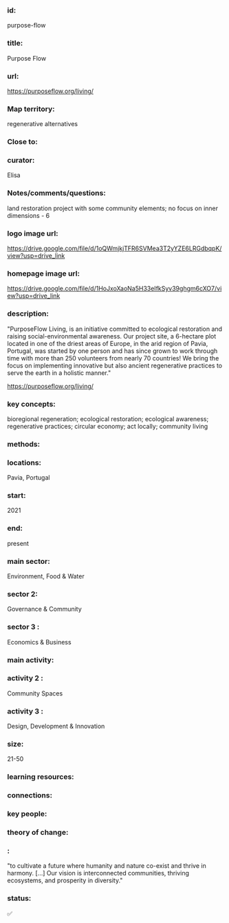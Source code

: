 ### id: 
  purpose-flow
### title: 
  Purpose Flow
### url: 
  https://purposeflow.org/living/
### Map territory: 
  regenerative alternatives
### Close to: 
  
### curator: 
  Elisa
### Notes/comments/questions: 
  land restoration project with some community elements; no focus on inner dimensions - 6
### logo image url: 
  https://drive.google.com/file/d/1oQWmjkjTFR6SVMea3T2yYZE6LRGdbqpK/view?usp=drive_link
### homepage image url: 
  https://drive.google.com/file/d/1HoJxoXaoNa5H33eIfkSyv39ghgm6cXO7/view?usp=drive_link
### description: 
  "PurposeFlow Living, is an initiative committed to ecological restoration and raising social-environmental awareness. Our project site, a 6-hectare plot located in one of the driest areas of Europe, in the arid region of Pavia, Portugal, was started by one person and has since grown to work through time with more than 250 volunteers from nearly 70 countries! We bring the focus on implementing innovative but also ancient regenerative practices to serve the earth in a holistic manner."

https://purposeflow.org/living/
### key concepts: 
  bioregional regeneration; ecological restoration; ecological awareness; regenerative practices; circular economy; act locally; community living
### methods: 
  
### locations: 
  Pavia, Portugal
### start: 
  2021
### end: 
  present
### main sector: 
  Environment, Food & Water
### sector 2: 
  Governance & Community
### sector 3 : 
  Economics & Business
### main activity: 
  
### activity 2 : 
  Community Spaces
### activity 3 : 
  Design, Development & Innovation
### size: 
  21-50
### learning resources: 
  
### connections: 
  
### key people: 
  
### theory of change: 
  
### : 
  "to cultivate a future where humanity and nature co-exist and thrive in harmony. [...] Our vision is interconnected communities, thriving ecosystems, and prosperity in diversity."
### status: 
  ✅

